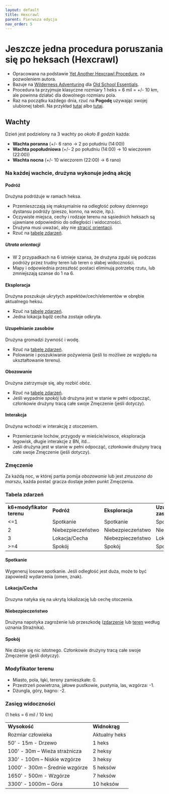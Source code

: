```yaml
---
layout: default
title: Hexcrawl
parent: Pierwsza edycja
nav_order: 5
---
```


# Jeszcze jedna procedura poruszania się po heksach (Hexcrawl)

- Opracowana na podstawie [Yet Another Hexcrawl Procedure](https://dangerisreal.blogspot.com/2021/08/yet-another-hexcrawl-procedure-there-is.html), za pozwoleniem autora.
- Bazuje na [Wilderness Adventuring](https://oldschoolessentials.necroticgnome.com/srd/index.php/Wilderness_Adventuring) dla [Old School Essentials](https://www.drivethrurpg.com/product/272802/OldSchool-Essentials-Basic-Rules).
- Procedura ta przyjmuje klasyczne rozmiary 1 heks = 6 mil = +/- 10 km, ale powinna działać dla dowolnego rozmiaru pola.
- Raz na początku każdego dnia, rzuć na **Pogodę** używając swojej ulubionej tabeli. Na przykład [tutaj](https://ynasmidgard.blogspot.com/2019/02/simple-seasonal-weather-table.html) albo [tutaj](https://donjon.bin.sh/d20/weather/).

## Wachty

Dzień jest podzielony na 3 wachty po _około 8 godzin_ każda:

- **Wachta poranna** (+/- 6 rano -> 2 po południu (14:00))
- **Wachta popołudniowa** (+/- 2 po południu (14:00) -> 10 wieczorem (22:00))
- **Wachta nocna** (+/- 10 wieczorem (22:00) -> 6 rano)

### Na każdej wachcie, drużyna wykonuje jedną akcję  

#### Podróż

Drużyna podróżuje w ramach heksa.

- Przemieszczają się maksymalnie na odległość połowy dziennego dystansu podróży (pieszo, konno, na wozie, itp.).
- Oczywiste miejsca, cechy i rodzaje terenu na sąsiednich heksach są ujawniane odpowiednio do odległości i widoczności.
- Drużyna musi uważać, aby nie [stracić orientacji](./hexcrawl-procedures.md#utrata-orientacji).
- Rzuć na [tabelę zdarzeń](./hexcrawl-procedures.md/#tabela-zdarzeń).

##### Utrata orientacji

- W 2 przypadkach na 6 istnieje szansa, że drużyna zgubi się podczas podróży przez trudny teren lub teren o słabej widoczności.
- Mapy i odpowiednia przeszłość postaci eliminują potrzebę rzutu, lub zmniejszają szanse do 1 na 6.

#### Eksploracja

Drużyna poszukuje ukrytych aspektów/cech/elementów w obrębie aktualnego heksu.

- Rzuć na [tabelę zdarzeń](./hexcrawl-procedures.md/#tabela-zdarzeń).
- Jedna lokacja bądź cecha zostaje odkryta.

#### Uzupełnianie zasobów

Drużyna gromadzi żywność i wodę.

- Rzuć na [tabelę zdarzeń](./hexcrawl-procedures.md/#tabela-zdarzeń).
- Polowanie i poszukiwanie pożywienia (jeśli to możliwe ze względu na ukształtowanie terenu).

#### Obozowanie

Drużyna zatrzymuje się, aby rozbić obóz.

- Rzuć na [tabelę zdarzeń](./hexcrawl-procedures.md/#tabela-zdarzeń).
- Jeśli wypadnie _spokój_ lub drużyna jest w stanie w pełni odpocząć, członkowie drużyny tracą całe swoje Zmęczenie (jeśli dotyczy).

#### Interakcja

Drużyna wchodzi w interakcję z otoczeniem.

- Przemierzanie lochów, przygody w mieście/wiosce, eksploracja legowisk, długie interakcje z BN, itd...
- Jeśli drużyna jest w stanie w pełni odpocząć, członkowie drużyny tracą całe swoje Zmęczenie (jeśli dotyczy).

### Zmęczenie

Za każdą noc, w której partia pomija _obozowanie_ lub jest _zmuszona do marszu_, każda postać gracza dostaje jeden punkt Zmęczenia.

### Tabela zdarzeń

|                           |                   |                   |                          |                   |
| ------------------------- | ----------------- | ----------------- | ------------------------ | ----------------- |
| **k6+modyfikator terenu** | **Podróż**        | **Eksploracja**   | **Uzupełnianie zasobów** | **Obozowanie**    |
| <=1                       | Spotkanie         | Spotkanie         | Spotkanie                | Spotkanie         |
| 2                         | Niebezpieczeństwo | Niebezpieczeństwo | Niebezpieczeństwo        | Niebezpieczeństwo |
| 3                         | Lokacja/Cecha     | Niebezpieczeństwo | Lokacja/Cecha            | Spokój            |
| >=4                       | Spokój            | Spokój            | Spokój                   | Spokój            |

#### Spotkanie

Wygeneruj losowe spotkanie. Jeśli odległość jest duża, może to być zapowiedź wydarzenia (omen, znak).

#### Lokacja/Cecha

Druzyna natyka się na ukrytą lokalizację lub cechę otoczenia.

#### Niebezpieczeństwo

Drużyna napotyka zagrożenie lub przeszkodę ([zdarzenie](./hexcrawl-procedures.md/#tabela-zdarzeń) lub [teren](./hexcrawl-procedures.md/#modyfikator-terenu) według uznania Strażnika).

#### Spokój

Nie dzieje się nic istotnego. Członkowie drużyny tracą całe swoje Zmęczenie (jeśli dotyczy).

### Modyfikator terenu

- Miasto, pola, łąki, tereny zamieszkałe: 0.
- Przestrzeń powietrzna, jałowe pustkowie, pustynia, las, wzgórza: -1.
- Dżungla, góry, bagno: -2.

### Zasięg widoczności

(1 heks = 6 mil / 10 km)

|                                |               |
| ------------------------------ | ------------- |
| **Wysokość**                   | **Widnokrąg** |
| Rozmiar człowieka              | Aktualny heks |
| 50' - 15m - Drzewo             | 1 heks        |
| 100' - 30m – Wieża strażnicza  | 2 heksy       |
| 330' - 100m – Niskie wzgórze   | 3 heksy       |
| 1000' - 300m – Średnie wzgórze | 5 heksów      |
| 1650' - 500m - Wzgórze         | 7 heksów      |
| 3300' - 1000m – Góra           | 10 heksów     |
